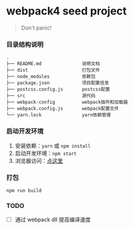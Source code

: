 # webpack4 seed project

> Don't panic!

### 目录结构说明
```
.
├── README.md               说明文档
├── dist                    打包文件
├── node_modules            依赖包
├── package.json            项目配置信息
├── postcss.config.js       postcss配置
├── src                     源代码
├── webpack-config          webpack插件和加载器
├── webpack.config.js       webpack配置文件
└── yarn.lock               yarn依赖管理
```

### 启动开发环境
1. 安装依赖：```yarn``` 或 ```npm install```
2. 启动开发环境：```npm start```
3. 浏览器访问：[点这里](http://127.0.0.1:9953)

### 打包
```npm run build```

### TODO
- [ ] 通过 webpack dll 提高编译速度
